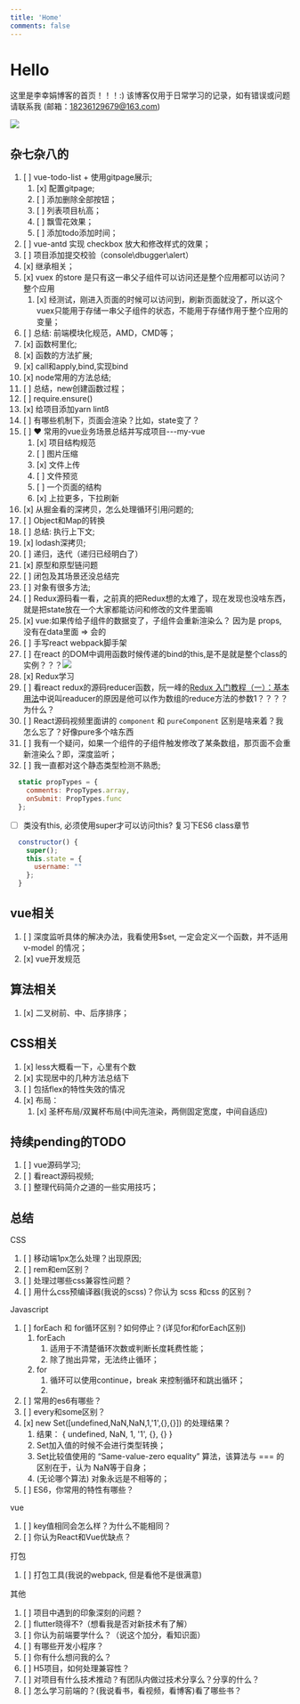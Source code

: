```yaml
---
title: 'Home'
comments: false
---
```


<script async defer src="https://buttons.github.io/buttons.js"></script>

# Hello 

这里是李幸娟博客的首页！！！:)
该博客仅用于日常学习的记录，如有错误或问题请联系我 (邮箱：18236129679@163.com)

<img src='/Blog/images/home-banner.svg' />


## 杂七杂八的

1.  [ ]  vue-todo-list + 使用gitpage展示;
    1.  [x]  配置gitpage;
    2.  [ ]  添加删除全部按钮；
    3.  [ ]  列表项目杭高；
    4.  [ ]  飘雪花效果；
    5.  [ ]  添加todo添加时间；
2. [ ]  vue-antd 实现 checkbox 放大和修改样式的效果；
3. [ ]  项目添加提交校验（console\dbugger\alert）
4. [x]  继承相关；
5. [x]  vuex 的store 是只有这一串父子组件可以访问还是整个应用都可以访问？整个应用
   1. [x]  经测试，刚进入页面的时候可以访问到，刷新页面就没了，所以这个vuex只能用于存储一串父子组件的状态，不能用于存储作用于整个应用的变量；
6. [ ]  总结: 前端模块化规范，AMD，CMD等；
7. [x]  函数柯里化;
8. [x]  函数的方法扩展;
9. [x]  call和apply,bind,实现bind
10. [x]  node常用的方法总结;
11. [ ]  总结，new创建函数过程；
12. [ ]  require.ensure()
13. [x]  给项目添加yarn lintß
14. [ ]  有哪些机制下，页面会渲染？比如，state变了？
15. [ ]  ❤️ 常用的vue业务场景总结并写成项目---my-vue
    1. [x]  项目结构规范
    2. [ ]  图片压缩
    3. [x]  文件上传
    4. [ ]  文件预览
    5. [ ]  一个页面的结构
    6. [x]  上拉更多，下拉刷新
16. [x]  从掘金看的深拷贝，怎么处理循环引用问题的;
17. [ ]  Object和Map的转换
18. [ ]  总结: 执行上下文;
19. [x]  lodash深拷贝;
20. [ ]  递归，迭代（递归已经明白了）
21. [x]  原型和原型链问题
22. [ ]  闭包及其场景还没总结完
23. [ ]  对象有很多方法;
24. [ ]  Redux源码看一看，之前真的把Redux想的太难了，现在发现也没啥东西，就是把state放在一个大家都能访问和修改的文件里面嘛
25. [x]  vue:如果传给子组件的数据变了，子组件会重新渲染么？ 因为是 props, 没有在data里面 => 会的
26. [ ]  手写react webpack脚手架
27. [ ]  在react 的DOM中调用函数时候传递的bind的this,是不是就是整个class的实例？？？<img src='/Blog/images/react调用函数传递的this.png'>
28. [x]  Redux学习
29. [ ]  看react redux的源码reducer函数，阮一峰的[Redux 入门教程（一）：基本用法](http://www.ruanyifeng.com/blog/2016/09/redux_tutorial_part_one_basic_usages.html)中说叫readucer的原因是他可以作为数组的reduce方法的参数1？？？？为什么？
30. [ ]  React源码视频里面讲的 `component` 和 `pureComponent` 区别是啥来着？我怎么忘了？好像pure多个啥东西
31. [ ]  我有一个疑问，如果一个组件的子组件触发修改了某条数组，那页面不会重新渲染么？即，深度监听；
32. [ ]  我一直都对这个静态类型检测不熟悉;

```javascript
  static propTypes = {
    comments: PropTypes.array,
    onSubmit: PropTypes.func
  };
```
- [ ] 类没有this, 必须使用super才可以访问this? 复习下ES6 class章节
```javascript
  constructor() {
    super();
    this.state = {
      username: ""
    };
  }
```

## vue相关

1. [ ]  深度监听具体的解决办法，我看使用$set, 一定会定义一个函数，并不适用v-model 的情况；
2. [x]  vue开发规范

## 算法相关

1. [x]  二叉树前、中、后序排序；


## CSS相关

1. [x]  less大概看一下，心里有个数
2. [x]  实现居中的几种方法总结下
3. [ ]  包括flex的特性失效的情况
4. [x]  布局：
   1. [x]  圣杯布局/双翼杯布局(中间先渲染，两侧固定宽度，中间自适应)

## 持续pending的TODO

1. [ ]  vue源码学习;
2. [ ]  看react源码视频;
3. [ ]  整理代码简介之道的一些实用技巧；


## 总结



CSS
1. [ ]  移动端1px怎么处理？出现原因;
2. [ ]  rem和em区别？
3. [ ]  处理过哪些css兼容性问题？
4. [ ]  用什么css预编译器(我说的scss)？你认为 scss 和css 的区别？


Javascript
1. [ ]  forEach 和 for循环区别？如何停止？(详见for和forEach区别)
   1. forEach 
      1. 适用于不清楚循环次数或判断长度耗费性能；
      2. 除了抛出异常，无法终止循环；
   2. for
      1. 循环可以使用continue，break 来控制循环和跳出循环；
      2. 
2. [ ]  常用的es6有哪些？
3. [ ]  every和some区别？
4. [x]  new Set([undefined,NaN,NaN,1,'1',{},{}])  的处理结果？
   1. 结果： { undefined, NaN, 1, '1', {}, {} }
   2. Set加入值的时候不会进行类型转换；
   3. Set比较值使用的 “Same-value-zero equality” 算法，该算法与 === 的区别在于，认为 NaN等于自身；
   4. (无论哪个算法) 对象永远是不相等的；
5. [ ]  ES6，你常用的特性有哪些？



vue
1. [ ]  key值相同会怎么样？为什么不能相同？
2. [ ]  你认为React和Vue优缺点？


打包
1. [ ]  打包工具(我说的webpack, 但是看他不是很满意)



其他
1. [ ]  项目中遇到的印象深刻的问题？
2. [ ]  flutter晓得不?（想看我是否对新技术有了解）
3. [ ]  你认为前端要学什么？（说这个加分，看知识面）
4. [ ]  有哪些开发小程序？
5. [ ]  你有什么想问我的么？
6. [ ]  H5项目，如何处理兼容性？
7. [ ]  对项目有什么技术推动？有团队内做过技术分享么？分享的什么？
8. [ ]  怎么学习前端的？(我说看书，看视频，看博客)看了哪些书？


